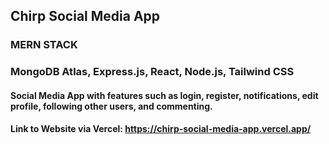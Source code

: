 ## Chirp Social Media App
### MERN STACK
### MongoDB Atlas, Express.js, React, Node.js, Tailwind CSS
#### Social Media App with features such as login, register, notifications, edit profile, following other users, and commenting.
#### Link to Website via Vercel: https://chirp-social-media-app.vercel.app/
